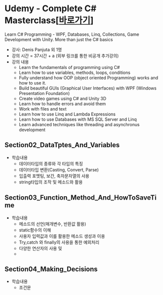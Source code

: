 # Udemy - Complete C# Masterclass[[바로가기](https://www.udemy.com/course/complete-csharp-masterclass/)]
Learn C# Programming - WPF, Databases, Linq, Collections, Game Development with Unity. More than just the C# basics

- 강사: Denis Panjuta 외 1명
- 강의 시간 = 37시간 + a (외부 링크를 통한 비공개 추가강의)
- 강의 내용
  - Learn the fundamentals of programming using C#
  - Learn how to use variables, methods, loops, conditions
  - Fully understand how OOP (object oriented Programming) works and how to use it.
  - Build beautiful GUIs (Graphical User Interfaces) with WPF (Windows Presentation Foundation)
  - Create video games using C# and Unity 3D
  - Learn how to handle errors and avoid them
  - Work with files and text
  - Learn how to use Linq and Lambda Expressions
  - Learn how to use Databases with MS SQL Server and Linq
  - Learn advanced techniques like threading and asynchronus development


## Section02_DataTptes_And_Variables
- 학습내용
  - 데이터타입의 종류와 각 타입의 특징
  - 데이터타입 변환(Casting, Convert, Parse)
  - 입출력 포멧팅, 보간, 축자문자열의 사용
  - string타입의 조작 및 메소드와 활용

## Section03_Function_Method_And_HowToSaveTime
- 학습내용
  - 메소드의 선언(매개변수, 반환값 활용)
  - static함수의 이해
  - 사용자 입력값과 이를 활용한 메소드 생성과 이용
  - Try,catch 와 finally의 사용을 통한 예외처리
  - 다양한 연산자의 사용 및 
  - 
## Section04_Making_Decisions
- 학습내용
  - 조건문
